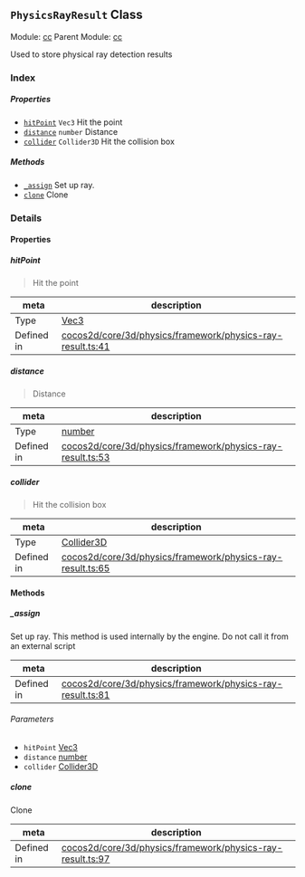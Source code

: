 ## `PhysicsRayResult` Class



Module: [cc](../modules/cc.md)
Parent Module: [cc](../modules/cc.md)


Used to store physical ray detection results



### Index

##### Properties

  - [`hitPoint`](#hitpoint) `Vec3` Hit the point
  - [`distance`](#distance) `number` Distance
  - [`collider`](#collider) `Collider3D` Hit the collision box



##### Methods

  - [`_assign`](#assign) Set up ray.
  - [`clone`](#clone) Clone



### Details


#### Properties


##### hitPoint

> Hit the point

| meta | description |
|------|-------------|
| Type | <a href="../classes/Vec3.html" class="crosslink">Vec3</a> |
| Defined in | [cocos2d/core/3d/physics/framework/physics-ray-result.ts:41](https://github.com/cocos-creator/engine/blob/ed2b039b9aa8396d7da1c8c1149f41269733e8fd/cocos2d/core/3d/physics/framework/physics-ray-result.ts#L41) |



##### distance

> Distance

| meta | description |
|------|-------------|
| Type | <a href="https://developer.mozilla.org/en/JavaScript/Reference/Global_Objects/Number" class="crosslink external" target="_blank">number</a> |
| Defined in | [cocos2d/core/3d/physics/framework/physics-ray-result.ts:53](https://github.com/cocos-creator/engine/blob/ed2b039b9aa8396d7da1c8c1149f41269733e8fd/cocos2d/core/3d/physics/framework/physics-ray-result.ts#L53) |



##### collider

> Hit the collision box

| meta | description |
|------|-------------|
| Type | <a href="../classes/Collider3D.html" class="crosslink">Collider3D</a> |
| Defined in | [cocos2d/core/3d/physics/framework/physics-ray-result.ts:65](https://github.com/cocos-creator/engine/blob/ed2b039b9aa8396d7da1c8c1149f41269733e8fd/cocos2d/core/3d/physics/framework/physics-ray-result.ts#L65) |






<!-- Method Block -->
#### Methods


##### _assign

Set up ray. This method is used internally by the engine. Do not call it from an external script

| meta | description |
|------|-------------|
| Defined in | [cocos2d/core/3d/physics/framework/physics-ray-result.ts:81](https://github.com/cocos-creator/engine/blob/ed2b039b9aa8396d7da1c8c1149f41269733e8fd/cocos2d/core/3d/physics/framework/physics-ray-result.ts#L81) |

###### Parameters
- `hitPoint` <a href="../classes/Vec3.html" class="crosslink">Vec3</a> 
- `distance` <a href="https://developer.mozilla.org/en/JavaScript/Reference/Global_Objects/Number" class="crosslink external" target="_blank">number</a> 
- `collider` <a href="../classes/Collider3D.html" class="crosslink">Collider3D</a> 


##### clone

Clone

| meta | description |
|------|-------------|
| Defined in | [cocos2d/core/3d/physics/framework/physics-ray-result.ts:97](https://github.com/cocos-creator/engine/blob/ed2b039b9aa8396d7da1c8c1149f41269733e8fd/cocos2d/core/3d/physics/framework/physics-ray-result.ts#L97) |




